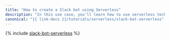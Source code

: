 ```yaml
---
title: "How to create a Slack bot using Serverless"
description: "In this use case, you'll learn how to use serverless technologies to create a Slack bot that will run commands in a chat and respond to user messages."
canonical: "{{ link-docs }}/tutorials/serverless/slack-bot-serverless"
---
```


{% include [slack-bot-serverless](../../_tutorials/serverless/slack-bot-serverless.md) %}